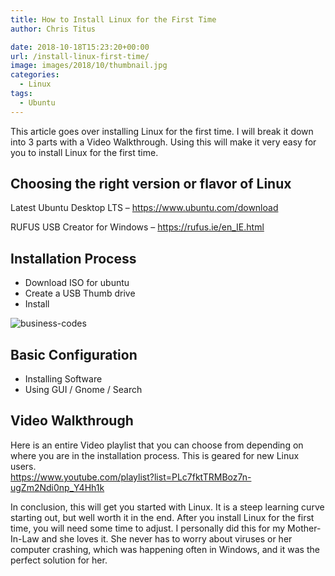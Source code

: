 ```yaml
---
title: How to Install Linux for the First Time
author: Chris Titus

date: 2018-10-18T15:23:20+00:00
url: /install-linux-first-time/
image: images/2018/10/thumbnail.jpg
categories:
  - Linux
tags:
  - Ubuntu
---
```

This article goes over installing Linux for the first time. I will break it down into 3 parts with a Video Walkthrough. Using this will make it very easy for you to install Linux for the first time.<!--more-->

## Choosing the right version or flavor of Linux

Latest Ubuntu Desktop LTS &#8211;&nbsp;<https://www.ubuntu.com/download>
  
RUFUS USB Creator for Windows &#8211; <https://rufus.ie/en_IE.html>

## Installation Process

  * Download ISO for ubuntu
  * Create a USB Thumb drive
  * Install

![business-codes](/images/2011/11/business-code-codes-207580.jpg)

## Basic Configuration

  * Installing Software
  * Using GUI / Gnome / Search

## Video Walkthrough

Here is an entire Video playlist that you can choose from depending on where you are in the installation process. This is geared for new Linux users.  
https://www.youtube.com/playlist?list=PLc7fktTRMBoz7n-ugZm2Ndi0np_Y4Hh1k

In conclusion, this will get you started with Linux. It is a steep learning curve starting out, but well worth it in the end. After you install Linux for the first time, you will need some time to adjust. I personally did this for my Mother-In-Law and she loves it. She never has to worry about viruses or her computer crashing, which was happening often in Windows, and it was the perfect solution for her. 

